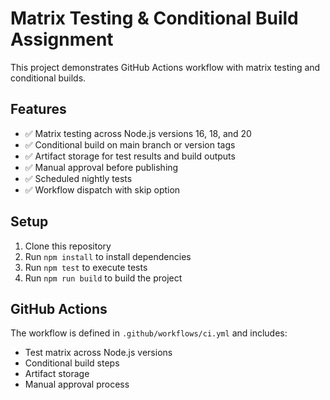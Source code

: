 # Matrix Testing & Conditional Build Assignment

This project demonstrates GitHub Actions workflow with matrix testing and conditional builds.

## Features

- ✅ Matrix testing across Node.js versions 16, 18, and 20
- ✅ Conditional build on main branch or version tags
- ✅ Artifact storage for test results and build outputs
- ✅ Manual approval before publishing
- ✅ Scheduled nightly tests
- ✅ Workflow dispatch with skip option

## Setup

1. Clone this repository
2. Run `npm install` to install dependencies
3. Run `npm test` to execute tests
4. Run `npm run build` to build the project

## GitHub Actions

The workflow is defined in `.github/workflows/ci.yml` and includes:
- Test matrix across Node.js versions
- Conditional build steps
- Artifact storage
- Manual approval process
